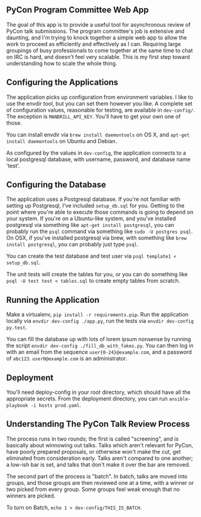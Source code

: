 PyCon Program Committee Web App
-------------------------------

The goal of this app is to provide a useful tool for asynchronous review of
PyCon talk submissions. The program committee's job is extensive and daunting,
and I'm trying to knock together a simple web app to allow the work to proceed
as efficiently and effectively as I can. Requiring large groupings of
busy professionals to come together at the same time to chat on IRC is hard,
and doesn't feel very scalable. This is my first step toward understanding how
to scale the whole thing.



Configuring the Applications
------------------------

The application picks up configuration from environment variables. I like to
use the envdir tool, but you can set them however you like. A complete set of
configuration values, reasonable for testing, are available in `dev-config/`.
The exception is `MANDRILL_API_KEY`. You'll have to get your own one of
those.

You can install envdir via `brew install daemontools` on OS X, and `apt-get
install daemontools` on Ubuntu and Debian.

As configured by the values in `dev-config`, the application connects to a local
postgresql database, with username, password, and database name 'test'.

Configuring the Database
---------------------

The application uses a Postgresql database. If you're not familiar with setting
up Postgresql, I've included `setup_db.sql` for you. Getting to the point where
you're able to execute those commands is going to depend on your system. If
you're on a Ubuntu-like system, and you've installed postgresql via something
like `apt-get install postgresql`, you can probably run the `psql` command via
something like `sudo -U postgres psql`. On OSX, if you've installed postgresql
via brew, with something like `brew install postgresql`, you can probably just
type `psql`.

You can create the test database and test user via 
`psql template1 < setup_db.sql`.

The unit tests will create the tables for you, or you can do something like
`psql -U test test < tables.sql` to create empty tables from scratch.




Running the Application
-----------------
Make a virtualenv, `pip install -r requirements.pip`. Run the application
locally via `envdir dev-config ./app.py`, run the tests via
`envdir dev-config py.test`.

You can fill the database up with lots of lorem ipsum nonsense by running the
script `envdir dev-config ./fill_db_with_fakes.py`. You can then log in with
an email from the sequence `user{0-24}@example.com`, and a password of `abc123`.
`user0@example.com` is an administrator.



Deployment
----------

You'll need deploy-config in your root directory, which should have all the
appropriate secrets. From the deployment directory, you can run
`ansible-playbook -i hosts prod.yaml`.



Understanding The PyCon Talk Review Process
------------
The process runs in two rounds; the first is called "screening", and is
basically about winnowing out talks. Talks which aren't relevant for
PyCon, have poorly prepared proposals, or otherwise won't make the cut, get
eliminated from consideration early. Talks aren't compared to one another; a
low-ish bar is set, and talks that don't make it over the bar are removed.

The second part of the process is "batch". In batch, talks are
moved into groups, and those groups are then reviewed one at a time, with
a winner or two picked from every group. Some groups feel weak enough that no
winners are picked.

To turn on Batch, `echo 1 > dev-config/THIS_IS_BATCH`.
